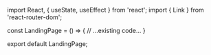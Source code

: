 import React, { useState, useEffect } from 'react';
import { Link } from 'react-router-dom';

const LandingPage = () => {
  // ...existing code...
}

export default LandingPage;